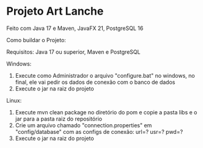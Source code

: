 <h1><b>Projeto Art Lanche</b></h1>

Feito com Java 17 e Maven, JavaFX 21, PostgreSQL 16


Como buildar o Projeto:

Requisitos: Java 17 ou superior, Maven e PostgreSQL

Windows:
1) Execute como Administrador o arquivo "configure.bat" no windows, no final, ele vai pedir os dados de conexão com o banco de dados
2) Execute o jar na raiz do projeto

Linux:
1) Execute mvn clean package no diretório do pom e copie a pasta libs e o jar para a pasta raiz do repositório
2) Crie um arquivo chamado "connection.properties" em "config/database" com as configs de conexão:
url=?
usr=?
pwd=?
3) Execute o jar na raiz do projeto